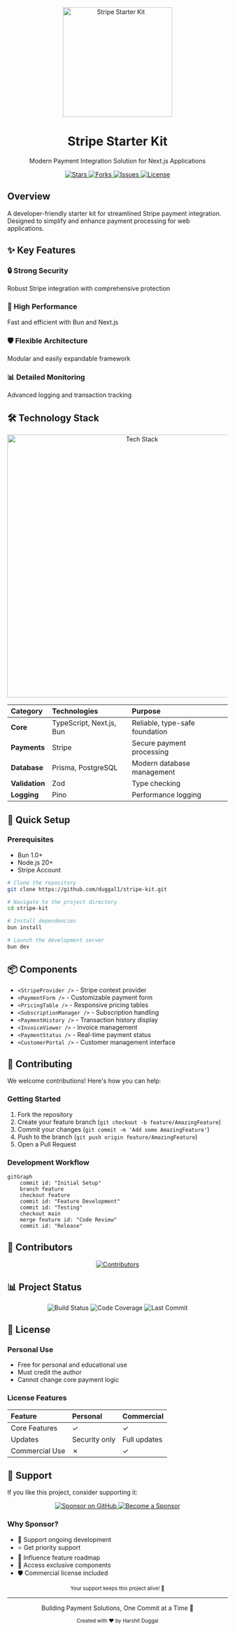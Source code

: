 <div align="center">
  <img src="https://upload.wikimedia.org/wikipedia/commons/b/ba/Stripe_Logo%2C_revised_2016.svg" alt="Stripe Starter Kit" width="250" class="logo-animation">
  
  <h1>Stripe Starter Kit</h1>
  <p>Modern Payment Integration Solution for Next.js Applications</p>

  <div class="badge-container">
    <a href="https://github.com/duggal1/stripe-kit/stargazers">
      <img src="https://img.shields.io/github/stars/duggal1/stripe-kit?style=for-the-badge&logo=github&color=4B8BBE&logoColor=white" alt="Stars">
    </a>
    <a href="https://github.com/duggal1/stripe-kit/network/members">
      <img src="https://img.shields.io/github/forks/duggal1/stripe-kit?style=for-the-badge&logo=github&color=38B2AC&logoColor=white" alt="Forks">
    </a>
    <a href="https://github.com/duggal1/stripe-kit/issues">
      <img src="https://img.shields.io/github/issues/duggal1/stripe-kit?style=for-the-badge&logo=github&color=E56B6F&logoColor=white" alt="Issues">
    </a>
    <a href="https://github.com/duggal1/stripe-kit/blob/main/LICENSE">
      <img src="https://img.shields.io/github/license/duggal1/stripe-kit?style=for-the-badge&logo=open-source-initiative&color=4CAF50&logoColor=white" alt="License">
    </a>
  </div>
</div>

## Overview

A developer-friendly starter kit for streamlined Stripe payment integration. Designed to simplify and enhance payment processing for web applications.

## ✨ Key Features

<div class="feature-grid">
  <div class="feature-item">
    <h3>🔒 Strong Security</h3>
    <p>Robust Stripe integration with comprehensive protection</p>
  </div>
  <div class="feature-item">
    <h3>💨 High Performance</h3>
    <p>Fast and efficient with Bun and Next.js</p>
  </div>
  <div class="feature-item">
    <h3>🛡️ Flexible Architecture</h3>
    <p>Modular and easily expandable framework</p>
  </div>
  <div class="feature-item">
    <h3>📊 Detailed Monitoring</h3>
    <p>Advanced logging and transaction tracking</p>
  </div>
</div>

## 🛠️ Technology Stack

<div align="center">
  <img src="https://skillicons.dev/icons?i=typescript,nextjs,bun,nodejs,tailwind,prisma,docker,vercel,graphql" width="600" alt="Tech Stack" />
</div>

| Category | Technologies | Purpose |
|:---------|:------------|:---------|
| **Core** | TypeScript, Next.js, Bun | Reliable, type-safe foundation |
| **Payments** | Stripe | Secure payment processing |
| **Database** | Prisma, PostgreSQL | Modern database management |
| **Validation** | Zod | Type checking |
| **Logging** | Pino | Performance logging |

## 🚀 Quick Setup

### Prerequisites

- Bun 1.0+
- Node.js 20+
- Stripe Account

```bash
# Clone the repository
git clone https://github.com/duggal1/stripe-kit.git

# Navigate to the project directory
cd stripe-kit

# Install dependencies
bun install

# Launch the development server
bun dev
```

## 📦 Components

- `<StripeProvider />` - Stripe context provider
- `<PaymentForm />` - Customizable payment form
- `<PricingTable />` - Responsive pricing tables
- `<SubscriptionManager />` - Subscription handling
- `<PaymentHistory />` - Transaction history display
- `<InvoiceViewer />` - Invoice management
- `<PaymentStatus />` - Real-time payment status
- `<CustomerPortal />` - Customer management interface

## 🤝 Contributing

We welcome contributions! Here's how you can help:

### Getting Started

1. Fork the repository
2. Create your feature branch (`git checkout -b feature/AmazingFeature`)
3. Commit your changes (`git commit -m 'Add some AmazingFeature'`)
4. Push to the branch (`git push origin feature/AmazingFeature`)
5. Open a Pull Request

### Development Workflow

```mermaid
gitGraph
    commit id: "Initial Setup"
    branch feature
    checkout feature
    commit id: "Feature Development"
    commit id: "Testing"
    checkout main
    merge feature id: "Code Review"
    commit id: "Release"
```

## 👥 Contributors

<div align="center">
  <a href="https://github.com/duggal1/stripe-kit/graphs/contributors">
    <img src="https://contrib.rocks/image?repo=duggal1/stripe-kit" alt="Contributors" />
  </a>
</div>

## 📊 Project Status

<div align="center">
  <img alt="Build Status" src="https://img.shields.io/github/actions/workflow/status/duggal1/stripe-kit/ci.yml?style=for-the-badge&logo=githubactions&color=4B8BBE&label=build" />
  <img alt="Code Coverage" src="https://img.shields.io/codecov/c/github/duggal1/stripe-kit?style=for-the-badge&logo=codecov&color=F01F7A&label=coverage" />
  <img alt="Last Commit" src="https://img.shields.io/github/last-commit/duggal1/stripe-kit?style=for-the-badge&logo=git&color=4CAF50&label=last%20commit" />
</div>

## 📄 License

### Personal Use
- Free for personal and educational use
- Must credit the author
- Cannot change core payment logic

### License Features
| Feature | Personal | Commercial |
|:--------|:---------|:-----------|
| Core Features | ✓ | ✓ |
| Updates | Security only | Full updates |
| Commercial Use | ✗ | ✓ |

## 💝 Support

If you like this project, consider supporting it:

<div align="center">
  <a href="https://github.com/sponsors/duggal1">
    <img src="https://img.shields.io/badge/Sponsor-GitHub-ea4aaa?style=for-the-badge&logo=github&logoColor=white" alt="Sponsor on GitHub">
  </a>
  
  <a href="https://stripe-kit.dev/sponsor">
    <img src="https://img.shields.io/badge/Become_a_Sponsor-4B8BBE?style=for-the-badge&logo=stripe&logoColor=white" alt="Become a Sponsor">
  </a>
</div>

### Why Sponsor?
- 🚀 Support ongoing development
- ⭐ Get priority support
- 🎯 Influence feature roadmap
- 💎 Access exclusive components
- 🛡️ Commercial license included

<div align="center">
  <sub>Your support keeps this project alive! 💖</sub>
</div>

---

<div align="center">
  <p>Building Payment Solutions, One Commit at a Time 🌟</p>
  <sub>Created with ❤️ by Harshit Duggal</sub>
</div>
